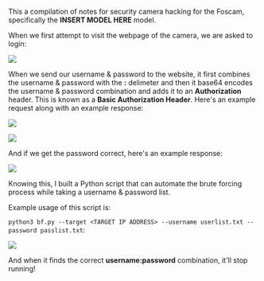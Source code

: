 This a compilation of notes for security camera hacking for the Foscam, specifically the **INSERT MODEL HERE** model.

When we first attempt to visit the webpage of the camera, we are asked to login:

![](https://i.imgur.com/A2eD6XZ.png)

When we send our username & password to the website, it first combines the username & password with the **:** delimeter and then it base64 encodes the username & password combination and adds it to an **Authorization** header. This is known as a **Basic Authorization Header**. Here's an example request along with an example response:

![](https://i.imgur.com/azX3kKs.png)

![](https://i.imgur.com/Ef384oO.png)

And if we get the password correct, here's an example response:

![](https://i.imgur.com/KchFud4.png)

Knowing this, I built a Python script that can automate the brute forcing process while taking a username & password list. 

Example usage of this script is:

`python3 bf.py --target <TARGET IP ADDRESS> --username userlist.txt --password passlist.txt`:

![](https://i.imgur.com/jFtfUES.png)

And when it finds the correct **username:password** combination, it'll stop running!
